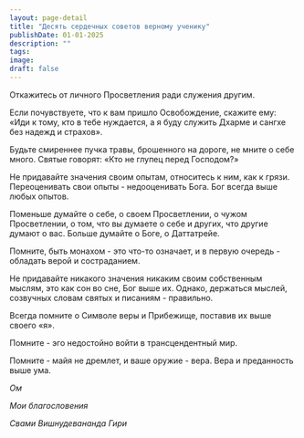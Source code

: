 ```yaml
---
layout: page-detail
title: "Десять сердечных советов верному ученику"
publishDate: 01-01-2025
description: ""
tags:
image:
draft: false
---
```


 Откажитесь от личного Просветления ради служения другим.

 Если почувствуете, что к вам пришло Освобождение, скажите ему: «Иди к тому, кто в тебе нуждается, а я буду служить Дхарме и сангхе без надежд и страхов».

 Будьте смиреннее пучка травы, брошенного на дороге, не мните о себе много. Святые говорят: «Кто не глупец перед Господом?»

 Не придавайте значения своим опытам, относитесь к ним, как к грязи. Переоценивать свои опыты - недооценивать Бога. Бог всегда выше любых опытов.

 Поменьше думайте о себе, о своем Просветлении, о чужом Просветлении, о том, что вы думаете о себе и других, что другие думают о вас. Больше думайте о Боге, о Даттатрейе.

 Помните, быть монахом - это что-то означает, и в первую очередь - обладать верой и состраданием.

 Не придавайте никакого значения никаким своим собственным мыслям, это как сон во сне, Бог выше их. Однако, держаться мыслей, созвучных словам святых и писаниям - правильно.

 Всегда помните о Символе веры и Прибежище, поставив их выше своего «я».

 Помните - эго недостойно войти в трансцендентный мир.

 Помните - майя не дремлет, и ваше оружие - вера. Вера и преданность выше ума.

_Ом_ 

_Мои благословения_ 

_Свами Вишнудевананда Гири_ 
